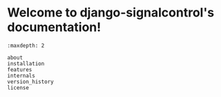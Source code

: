 # Welcome to django-signalcontrol's documentation!

```{toctree}
:maxdepth: 2

about
installation
features
internals
version_history
license
```

<br/>
